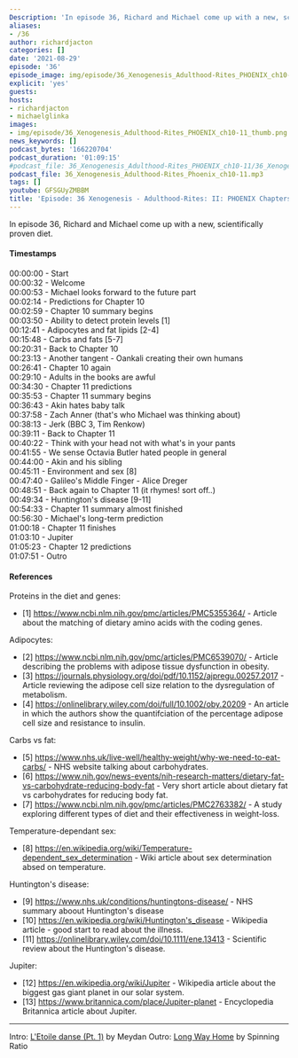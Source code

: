 ```yaml
---
Description: 'In episode 36, Richard and Michael come up with a new, scientifically proven diet.'
aliases:
- /36
author: richardjacton
categories: []
date: '2021-08-29'
episode: '36'
episode_image: img/episode/36_Xenogenesis_Adulthood-Rites_PHOENIX_ch10-11_thumb.png
explicit: 'yes'
guests:
hosts:
- richardjacton
- michaelglinka
images:
- img/episode/36_Xenogenesis_Adulthood-Rites_PHOENIX_ch10-11_thumb.png
news_keywords: []
podcast_bytes: '166220704'
podcast_duration: '01:09:15'
#podcast_file: 36_Xenogenesis_Adulthood-Rites_PHOENIX_ch10-11/36_Xenogenesis_Adulthood-Rites_PHOENIX_ch10-11.mp3
podcast_file: 36_Xenogenesis_Adulthood-Rites_Phoenix_ch10-11.mp3
tags: []
youtube: GFSGUyZMBBM
title: 'Episode: 36 Xenogenesis - Adulthood-Rites: II: PHOENIX Chapters 10 & 11'
---
```


In episode 36, Richard and Michael come up with a new, scientifically proven diet.

#### Timestamps

00:00:00 - Start\
00:00:32 - Welcome\
00:00:53 - Michael looks forward to the future part\
00:02:14 - Predictions for Chapter 10\
00:02:59 - Chapter 10 summary begins\
00:03:50 - Ability to detect protein levels [1]\
00:12:41 - Adipocytes and fat lipids [2-4]\
00:15:48 - Carbs and fats [5-7]\
00:20:31 - Back to Chapter 10\
00:23:13 - Another tangent - Oankali creating their own humans\
00:26:41 - Chapter 10 again\
00:29:10 - Adults in the books are awful\
00:34:30 - Chapter 11 predictions\
00:35:53 - Chapter 11 summary begins\
00:36:43 - Akin hates baby talk\
00:37:58 - Zach Anner (that's who Michael was thinking about)\
00:38:13 - Jerk (BBC 3, Tim Renkow)\
00:39:11 - Back to Chapter 11\
00:40:22 - Think with your head not with what's in your pants\
00:41:55 - We sense Octavia Butler hated people in general\
00:44:00 - Akin and his sibling\
00:45:11 - Environment and sex [8]\
00:47:40 - Galileo's Middle Finger - Alice Dreger\
00:48:51 - Back again to Chapter 11 (it rhymes! sort off..)\
00:49:34 - Huntington's disease [9-11]\
00:54:33 - Chapter 11 summary almost finished\
00:56:30 - Michael's long-term prediction\
01:00:18 - Chapter 11 finishes\
01:03:10 - Jupiter\
01:05:23 - Chapter 12 predictions\
01:07:51 - Outro

#### References

Proteins in the diet and genes:
- [1] https://www.ncbi.nlm.nih.gov/pmc/articles/PMC5355364/ - Article about the matching of dietary amino acids with the coding genes.

Adipocytes:
- [2] https://www.ncbi.nlm.nih.gov/pmc/articles/PMC6539070/ - Article describing the problems with adipose tissue dysfunction in obesity.
- [3] https://journals.physiology.org/doi/pdf/10.1152/ajpregu.00257.2017 - Article reviewing the adipose cell size relation to the dysregulation of metabolism.
- [4] https://onlinelibrary.wiley.com/doi/full/10.1002/oby.20209 - An article in which the authors show the quantifciation of the percentage adipose cell size and resistance to insulin.

Carbs vs fat:
- [5] https://www.nhs.uk/live-well/healthy-weight/why-we-need-to-eat-carbs/ - NHS website talking about carbohydrates.
- [6] https://www.nih.gov/news-events/nih-research-matters/dietary-fat-vs-carbohydrate-reducing-body-fat - Very short article about dietary fat vs carbohydrates for reducing body fat.
- [7] https://www.ncbi.nlm.nih.gov/pmc/articles/PMC2763382/ - A study exploring different types of diet and their effectiveness in weight-loss.

Temperature-dependant sex:
- [8] https://en.wikipedia.org/wiki/Temperature-dependent_sex_determination - Wiki article about sex determination absed on temperature.

Huntington's disease:
- [9] https://www.nhs.uk/conditions/huntingtons-disease/ - NHS summary aboout Huntington's disease
- [10] https://en.wikipedia.org/wiki/Huntington's_disease - Wikipedia article - good start to read about the illness.
- [11] https://onlinelibrary.wiley.com/doi/10.1111/ene.13413 - Scientific review about the Huntington's disease.

Jupiter:
- [12] https://en.wikipedia.org/wiki/Jupiter - Wikipedia article about the biggest gas giant planet in our solar system.
- [13] https://www.britannica.com/place/Jupiter-planet - Encyclopedia Britannica article about Jupiter.

---
Intro: [L'Etoile danse (Pt. 1)](https://freemusicarchive.org/music/Meydan/Havor/6-_LEtoile_danse_Pt_1_1738) by Meydan
Outro: [Long Way Home](https://freemusicarchive.org/music/Spinning_Ratio/Long_Way_Home/Long_Way_Home) by Spinning Ratio
